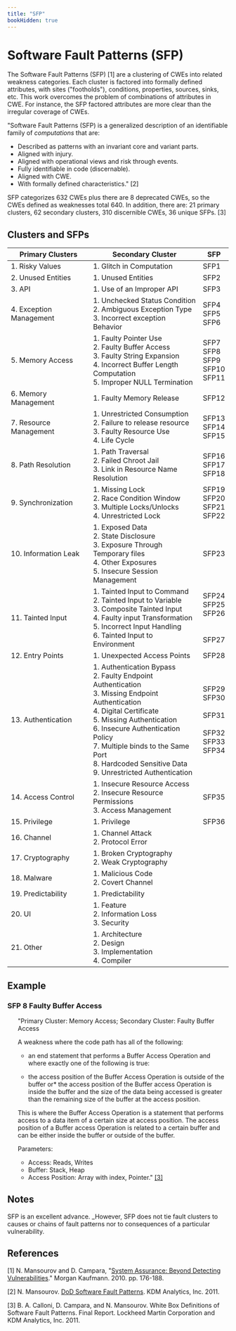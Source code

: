 ```yaml
---
title: "SFP"
bookHidden: true
---
```

# Software Fault Patterns (SFP)

The Software Fault Patterns (SFP) [1] are a clustering of CWEs into related weakness categories. Each cluster is factored into formally defined attributes, with sites ("footholds"), conditions, properties, sources, sinks, etc. This work overcomes the problem of combinations of attributes in CWE. For instance, the SFP factored attributes are more clear than the irregular coverage of CWEs.

"Software Fault Patterns (SFP) is a generalized description of an identifiable family of _computations_ that are:

* Described as patterns with an invariant core and variant parts.
* Aligned with injury.
* Aligned with operational views and risk through events.
* Fully identifiable in code (discernable).
* Aligned with CWE.
* With formally defined characteristics." [2]

SFP categorizes 632 CWEs plus there are 8 deprecated CWEs, so the CWEs defined as weaknesses total 640. In addition, there are: 21 primary clusters, 62 secondary clusters, 310 discernible CWEs, 36 unique SFPs. [3]

## Clusters and SFPs

| Primary Clusters | Secondary Cluster | SFP |
| --- | --- | --- |
| 1\. Risky Values | 1\. Glitch in Computation | SFP1 |
| 2\. Unused Entities | 1\. Unused Entities | SFP2 |
| 3\. API | 1\. Use of an Improper API | SFP3 |
| 4\. Exception Management | 1\. Unchecked Status Condition  <br>2\. Ambiguous Exception Type  <br>3\. Incorrect exception Behavior | SFP4  <br>SFP5  <br>SFP6 |
| 5\. Memory Access | 1\. Faulty Pointer Use  <br>2\. Faulty Buffer Access  <br>3\. Faulty String Expansion  <br>4\. Incorrect Buffer Length Computation  <br>5\. Improper NULL Termination | SFP7  <br>SFP8  <br>SFP9  <br>SFP10  <br>SFP11 |
| 6\. Memory Management | 1\. Faulty Memory Release | SFP12 |
| 7\. Resource Management | 1\. Unrestricted Consumption  <br>2\. Failure to release resource  <br>3\. Faulty Resource Use  <br>4\. Life Cycle | SFP13  <br>SFP14  <br>SFP15 |
| 8\. Path Resolution | 1\. Path Traversal  <br>2\. Failed Chroot Jail  <br>3\. Link in Resource Name Resolution | SFP16  <br>SFP17  <br>SFP18 |
| 9\. Synchronization | 1\. Missing Lock  <br>2\. Race Condition Window  <br>3\. Multiple Locks/Unlocks  <br>4\. Unrestricted Lock | SFP19  <br>SFP20  <br>SFP21  <br>SFP22 |
| 10\. Information Leak | 1\. Exposed Data  <br>2\. State Disclosure  <br>3\. Exposure Through Temporary files  <br>4\. Other Exposures  <br>5\. Insecure Session Management | SFP23 |
| 11\. Tainted Input | 1\. Tainted Input to Command  <br>2\. Tainted Input to Variable  <br>3\. Composite Tainted Input  <br>4\. Faulty input Transformation  <br>5\. Incorrect Input Handling  <br>6\. Tainted Input to Environment | SFP24  <br>SFP25  <br>SFP26  <br>  <br>  <br>SFP27 |
| 12\. Entry Points | 1\. Unexpected Access Points | SFP28 |
| 13\. Authentication | 1\. Authentication Bypass  <br>2\. Faulty Endpoint Authentication  <br>3\. Missing Endpoint Authentication  <br>4\. Digital Certificate  <br>5\. Missing Authentication  <br>6\. Insecure Authentication Policy  <br>7\. Multiple binds to the Same Port  <br>8\. Hardcoded Sensitive Data  <br>9\. Unrestricted Authentication | SFP29  <br>SFP30  <br>  <br>SFP31  <br>  <br>SFP32  <br>SFP33  <br>SFP34 |
| 14\. Access Control | 1\. Insecure Resource Access  <br>2\. Insecure Resource Permissions  <br>3\. Access Management | SFP35 |
| 15\. Privilege | 1\. Privilege | SFP36 |
| 16\. Channel | 1\. Channel Attack  <br>2\. Protocol Error |     |
| 17\. Cryptography | 1\. Broken Cryptography  <br>2\. Weak Cryptography |     |
| 18\. Malware | 1\. Malicious Code  <br>2\. Covert Channel |     |
| 19\. Predictability | 1\. Predictability |     |
| 20\. UI | 1\. Feature  <br>2\. Information Loss  <br>3\. Security |     |
| 21\. Other | 1\. Architecture  <br>2\. Design  <br>3\. Implementation  <br>4\. Compiler |     |

## Example

### SFP 8 Faulty Buffer Access

<ul>

"Primary Cluster: Memory Access; Secondary Cluster: Faulty Buffer Access

A weakness where the code path has all of the following:

* an end statement that performs a Buffer Access Operation and where exactly one of the following is true:

* the access position of the Buffer Access Operation is outside of the buffer
or* the access position of the Buffer access Operation is inside the buffer and the size of the data being accessed is greater than the remaining size of the buffer at the access position.

This is where the Buffer Access Operation is a statement that performs access to a data item of a certain size at access position. The access position of a Buffer access Operation is related to a certain buffer and can be either inside the buffer or outside of the buffer.

Parameters:

* Access: Reads, Writes
* Buffer: Stack, Heap
* Access Position: Array with index, Pointer." [\[3\]](#ref)

</ul>

## Notes

SFP is an excellent advance. _However, SFP does not tie fault clusters to causes or chains of fault patterns nor to consequences of a particular vulnerability. 
<!-- In addition, since they were derived from CWEs, more work is needed for embedded or mobile concerns, such as, battery drain, physical sensors (e.g. Global Positioning System (GPS) location, gyroscope, microphone, camera) and wireless communications._ -->

## References

\[1\] N. Mansourov and D. Campara, "[System Assurance: Beyond Detecting Vulnerabilities](https://www.elsevier.com/books/system-assurance/mansourov/978-0-12-381414-2)." Morgan Kaufmann. 2010. pp. 176-188.

\[2\] N. Mansourov. [DoD Software Fault Patterns](https://apps.dtic.mil/docs/citations/ADB381215). KDM Analytics, Inc. 2011.

\[3\] B. A. Calloni, D. Campara, and N. Mansourov. White Box Definitions of Software Fault Patterns. Final Report. Lockheed Martin Corporation and KDM Analytics, Inc. 2011.